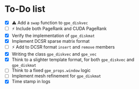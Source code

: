 # To-Do list
- [x] :warning: Add a `swap` function to `gpe_diskvec`
- [ ] :zap: Include both PageRank and CUDA PageRank 
- [x] Verify the implementation of `gpe_diskmat`
- [x] Implement DCSR sparse matrix format
- [ ] :zap: Add to DCSR format `insert` and `remove` members
- [x] Writing the class `gpe_diskvec` and `gpe_vec`
- [x] Think to a slighter template format, for both `gpe_diskvec` and `gpe_diskmat`
- [ ] Think to a fixed `gpe_props.window` logic
- [ ] Implement mesh refinement for `gpe_diskmat`
- [x] Time stamp in logs
